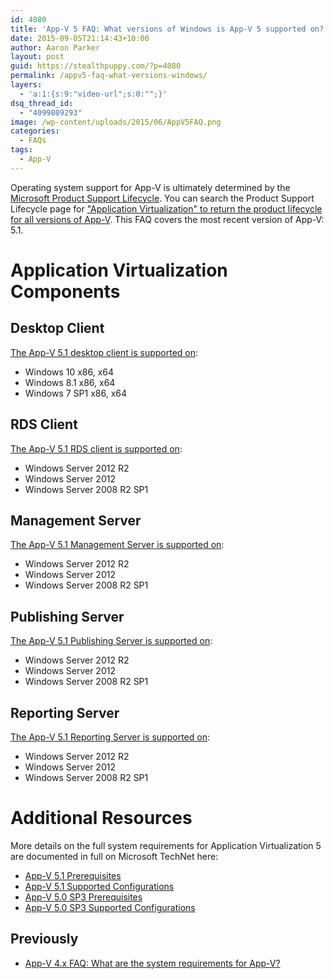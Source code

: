 ```yaml
---
id: 4080
title: 'App-V 5 FAQ: What versions of Windows is App-V 5 supported on?'
date: 2015-09-05T21:14:43+10:00
author: Aaron Parker
layout: post
guid: https://stealthpuppy.com/?p=4080
permalink: /appv5-faq-what-versions-windows/
layers:
  - 'a:1:{s:9:"video-url";s:0:"";}'
dsq_thread_id:
  - "4099809293"
image: /wp-content/uploads/2015/06/AppV5FAQ.png
categories:
  - FAQs
tags:
  - App-V
---
```

Operating system support for App-V is ultimately determined by the [Microsoft Product Support Lifecycle](https://support.microsoft.com/en-us/lifecycle). You can search the Product Support Lifecycle page for ["Application Virtualization" to return the product lifecycle for all versions of App-V](https://support.microsoft.com/en-us/lifecycle/search?sort=PN&alpha=application%20virtualization&Filter=FilterNO). This FAQ covers the most recent version of App-V: 5.1.

# Application Virtualization Components

## Desktop Client

[The App-V 5.1 desktop client is supported on](https://technet.microsoft.com/en-us/library/mt346547.aspx):

  * Windows 10 x86, x64
  * Windows 8.1 x86, x64
  * Windows 7 SP1 x86, x64

## RDS Client

[The App-V 5.1 RDS client is supported on](https://technet.microsoft.com/en-us/library/mt346547.aspx):

  * Windows Server 2012 R2
  * Windows Server 2012
  * Windows Server 2008 R2 SP1

## Management Server

[The App-V 5.1 Management Server is supported on](https://technet.microsoft.com/en-us/library/mt346547.aspx):

  * Windows Server 2012 R2
  * Windows Server 2012
  * Windows Server 2008 R2 SP1

## Publishing Server

[The App-V 5.1 Publishing Server is supported on](https://technet.microsoft.com/en-us/library/mt346547.aspx):

  * Windows Server 2012 R2
  * Windows Server 2012
  * Windows Server 2008 R2 SP1

## Reporting Server

[The App-V 5.1 Reporting Server is supported on](https://technet.microsoft.com/en-us/library/mt346547.aspx):

  * Windows Server 2012 R2
  * Windows Server 2012
  * Windows Server 2008 R2 SP1

# Additional Resources

More details on the full system requirements for Application Virtualization 5 are documented in full on Microsoft TechNet here:

  * [App-V 5.1 Prerequisites](https://technet.microsoft.com/en-us/library/mt346482.aspx)
  * [App-V 5.1 Supported Configurations](https://technet.microsoft.com/en-us/library/mt346547.aspx)
  * [App-V 5.0 SP3 Prerequisites](https://technet.microsoft.com/en-us/library/jj713458.aspx)
  * [App-V 5.0 SP3 Supported Configurations](https://technet.microsoft.com/en-us/library/dn858695.aspx)

## Previously

  * [App-V 4.x FAQ: What are the system requirements for App-V?](https://stealthpuppy.com/app-v-faq-6-what-are-the-system-requirements-for-app-v/)